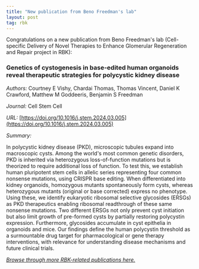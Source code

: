 ```yaml
---
title: "New publication from Beno Freedman's lab"
layout: post
tag: rbk
---
```


Congratulations on a new publication from Beno Freedman's lab (Cell-specific Delivery of Novel Therapies to Enhance Glomerular Regeneration and Repair project in RBK):

### Genetics of cystogenesis in base-edited human organoids reveal therapeutic strategies for polycystic kidney disease

*Authors:* Courtney E Vishy, Chardai Thomas, Thomas Vincent, Daniel K Crawford, Matthew M Goddeeris, Benjamin S Freedman

*Journal:* Cell Stem Cell

*URL:* [https://doi.org/10.1016/j.stem.2024.03.005](https://doi.org/10.1016/j.stem.2024.03.005)

*Summary:*

 In polycystic kidney disease (PKD), microscopic tubules expand into macroscopic cysts. Among the world's most common genetic disorders, PKD is inherited via heterozygous loss-of-function mutations but is theorized to require additional loss of function. To test this, we establish human pluripotent stem cells in allelic series representing four common nonsense mutations, using CRISPR base editing. When differentiated into kidney organoids, homozygous mutants spontaneously form cysts, whereas heterozygous mutants (original or base corrected) express no phenotype. Using these, we identify eukaryotic ribosomal selective glycosides (ERSGs) as PKD therapeutics enabling ribosomal readthrough of these same nonsense mutations. Two different ERSGs not only prevent cyst initiation but also limit growth of pre-formed cysts by partially restoring polycystin expression. Furthermore, glycosides accumulate in cyst epithelia in organoids and mice. Our findings define the human polycystin threshold as a surmountable drug target for pharmacological or gene therapy interventions, with relevance for understanding disease mechanisms and future clinical trials.

[*Browse through more RBK-related publications here.*](https://www.atlas-d2k.org/chaise/recordset/#2/Common:Publication/*::facets::N4IghgdgJiBcDaoDOB7ArgJwMYFM6JHQBcAjdafEAYRQFtaUIQAaEABTRIBsBLLMIj0YB9GhFQZBaWsIBmAaxwBPEAF0AvqwBKASQAia1lgAWKPjiSUAigFoAzAGkArABY16jUA@sort(Year::desc::,Month::desc::,RID::desc::))

